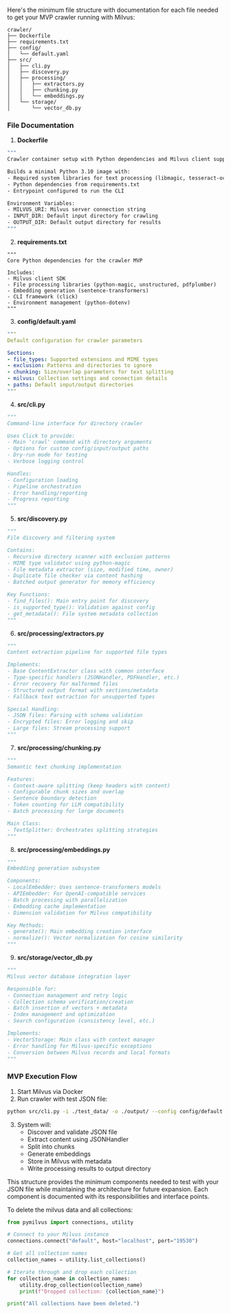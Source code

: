 Here's the minimum file structure with documentation for each file needed to get your MVP crawler running with Milvus:

```
crawler/
├── Dockerfile
├── requirements.txt
├── config/
│   └── default.yaml
├── src/
│   ├── cli.py
│   ├── discovery.py
│   ├── processing/
│   │   ├── extractors.py
│   │   ├── chunking.py
│   │   └── embeddings.py
│   └── storage/
│       └── vector_db.py
```

### File Documentation

1. **Dockerfile**

```dockerfile
"""
Crawler container setup with Python dependencies and Milvus client support

Builds a minimal Python 3.10 image with:
- Required system libraries for text processing (libmagic, tesseract-ocr, etc.)
- Python dependencies from requirements.txt
- Entrypoint configured to run the CLI

Environment Variables:
- MILVUS_URI: Milvus server connection string
- INPUT_DIR: Default input directory for crawling
- OUTPUT_DIR: Default output directory for results
"""
```

2. **requirements.txt**

```text
"""
Core Python dependencies for the crawler MVP

Includes:
- Milvus client SDK
- File processing libraries (python-magic, unstructured, pdfplumber)
- Embedding generation (sentence-transformers)
- CLI framework (click)
- Environment management (python-dotenv)
"""
```

3. **config/default.yaml**

```yaml
"""
Default configuration for crawler parameters

Sections:
- file_types: Supported extensions and MIME types
- exclusion: Patterns and directories to ignore
- chunking: Size/overlap parameters for text splitting
- milvus: Collection settings and connection details
- paths: Default input/output directories
"""
```

4. **src/cli.py**

```python
"""
Command-line interface for directory crawler

Uses Click to provide:
- Main 'crawl' command with directory arguments
- Options for custom config/input/output paths
- Dry-run mode for testing
- Verbose logging control

Handles:
- Configuration loading
- Pipeline orchestration
- Error handling/reporting
- Progress reporting
"""
```

5. **src/discovery.py**

```python
"""
File discovery and filtering system

Contains:
- Recursive directory scanner with exclusion patterns
- MIME type validator using python-magic
- File metadata extractor (size, modified time, owner)
- Duplicate file checker via content hashing
- Batched output generator for memory efficiency

Key Functions:
- find_files(): Main entry point for discovery
- is_supported_type(): Validation against config
- get_metadata(): File system metadata collection
"""
```

6. **src/processing/extractors.py**

```python
"""
Content extraction pipeline for supported file types

Implements:
- Base ContentExtractor class with common interface
- Type-specific handlers (JSONHandler, PDFHandler, etc.)
- Error recovery for malformed files
- Structured output format with sections/metadata
- Fallback text extraction for unsupported types

Special Handling:
- JSON files: Parsing with schema validation
- Encrypted files: Error logging and skip
- Large files: Stream processing support
"""
```

7. **src/processing/chunking.py**

```python
"""
Semantic text chunking implementation

Features:
- Context-aware splitting (keep headers with content)
- Configurable chunk sizes and overlap
- Sentence boundary detection
- Token counting for LLM compatibility
- Batch processing for large documents

Main Class:
- TextSplitter: Orchestrates splitting strategies
"""
```

8. **src/processing/embeddings.py**

```python
"""
Embedding generation subsystem

Components:
- LocalEmbedder: Uses sentence-transformers models
- APIEmbedder: For OpenAI-compatible services
- Batch processing with parallelization
- Embedding cache implementation
- Dimension validation for Milvus compatibility

Key Methods:
- generate(): Main embedding creation interface
- normalize(): Vector normalization for cosine similarity
"""
```

9. **src/storage/vector_db.py**

```python
"""
Milvus vector database integration layer

Responsible for:
- Connection management and retry logic
- Collection schema verification/creation
- Batch insertion of vectors + metadata
- Index management and optimization
- Search configuration (consistency level, etc.)

Implements:
- VectorStorage: Main class with context manager
- Error handling for Milvus-specific exceptions
- Conversion between Milvus records and local formats
"""
```

### MVP Execution Flow

1. Start Milvus via Docker
2. Run crawler with test JSON file:

```bash
python src/cli.py -i ./test_data/ -o ./output/ --config config/default.yaml
```

3. System will:
   - Discover and validate JSON file
   - Extract content using JSONHandler
   - Split into chunks
   - Generate embeddings
   - Store in Milvus with metadata
   - Write processing results to output directory

This structure provides the minimum components needed to test with your JSON file while maintaining the architecture for future expansion. Each component is documented with its responsibilities and interface points.

To delete the milvus data and all collections:

```python
from pymilvus import connections, utility

# Connect to your Milvus instance
connections.connect("default", host="localhost", port="19530")

# Get all collection names
collection_names = utility.list_collections()

# Iterate through and drop each collection
for collection_name in collection_names:
    utility.drop_collection(collection_name)
    print(f"Dropped collection: {collection_name}")

print("All collections have been deleted.")
```
